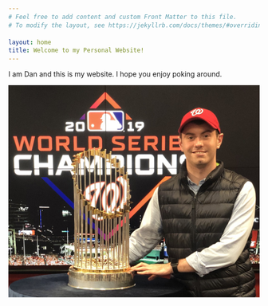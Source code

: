 ```yaml
---
# Feel free to add content and custom Front Matter to this file.
# To modify the layout, see https://jekyllrb.com/docs/themes/#overriding-theme-defaults

layout: home
title: Welcome to my Personal Website!
---
```


I am Dan and this is my website. I hope you enjoy poking around.

![headshot image](/assets/img/websiteheadshot.jpg)
